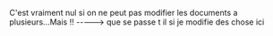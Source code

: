 C'est vraiment nul si on ne peut pas modifier les documents a plusieurs...Mais !!
-----> que se passe t il si je modifie des chose ici
